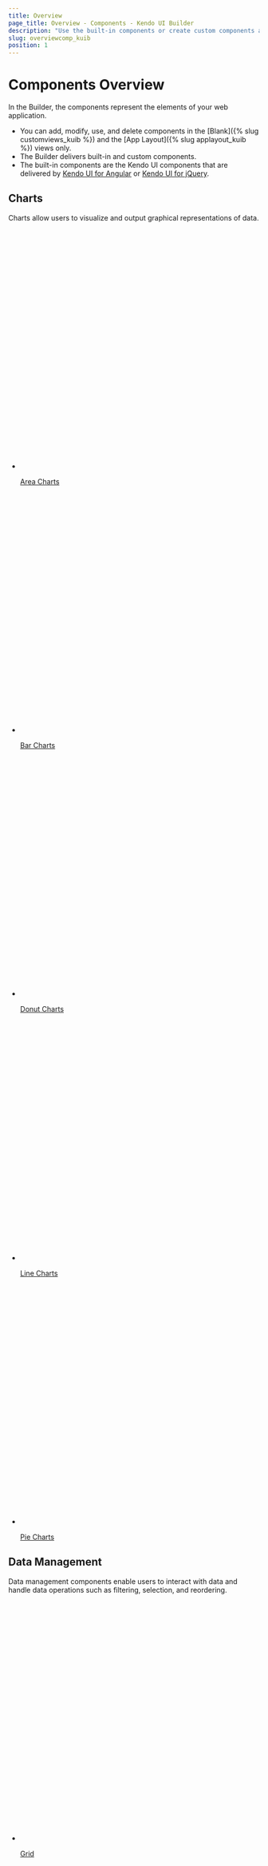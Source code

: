 ```yaml
---
title: Overview
page_title: Overview - Components - Kendo UI Builder
description: "Use the built-in components or create custom components and implement them in your project when working with the Kendo UI Builder tool for creating and managing Angular and AngularJS-based web applications."
slug: overviewcomp_kuib
position: 1
---
```


# Components Overview

In the Builder, the components represent the elements of your web application.

* You can add, modify, use, and delete components in the [Blank]({% slug customviews_kuib %}) and the [App Layout]({% slug applayout_kuib %}) views only.
* The Builder delivers built-in and custom components.
* The built-in components are the Kendo UI components that are delivered by [Kendo UI for Angular](https://www.telerik.com/kendo-angular-ui/components/) or [Kendo UI for jQuery](https://demos.telerik.com/kendo-ui/).

<div class="container-fluid">
<div class="row separator-bottom">
<div class="col-md-4 card-list-info">
    <h2>Charts</h2>
    <p>Charts allow users to visualize and output graphical representations of data.</p>
</div>
<div class="col-md-8">
    <ul class="card-list row">
    <li class="col-xs-4 col-md-3">
        <a href="">
           <svg id="area" viewBox="0 0 70 70">
                <defs>
                    <linearGradient id="gradient" x1="0%" y1="0%" x2="0%" y2="100%">
                    <stop offset="0%" stop-color="#ffab09" />
                        <stop offset="70%" stop-color="#ff6358" />
                        <stop offset="100%" stop-color="#dd3169" />
                    </linearGradient>
                </defs>
                <path d="..." />
            </svg>
            <p>Area Charts</p>
        </a>
    </li><li class="col-xs-4 col-md-3">
            <a href="">
               <svg id="area" viewBox="0 0 70 70">
                    <defs>
                        <linearGradient id="gradient" x1="0%" y1="0%" x2="0%" y2="100%">
                        <stop offset="0%" stop-color="#ffab09" />
                            <stop offset="70%" stop-color="#ff6358" />
                            <stop offset="100%" stop-color="#dd3169" />
                        </linearGradient>
                    </defs>
                    <path d="..." />
                </svg>
                <p>Bar Charts</p>
            </a>
        </li><li class="col-xs-4 col-md-3">
            <a href="">
                <svg id="bar" viewBox="0 0 70 70">
                    <path d="..." />
                </svg>
                <p>Donut Charts</p>
            </a>
        </li><li class="col-xs-4 col-md-3">
            <a href="">
                <svg id="boxplot" viewBox="0 0 70 70">
                    <path class="cls-1" d="..." />
                </svg>
                <p>Line Charts</p>
            </a>
          </li><li class="col-xs-4 col-md-3">
              <a href="">
                 <svg id="area" viewBox="0 0 70 70">
                      <defs>
                          <linearGradient id="gradient" x1="0%" y1="0%" x2="0%" y2="100%">
                          <stop offset="0%" stop-color="#ffab09" />
                              <stop offset="70%" stop-color="#ff6358" />
                              <stop offset="100%" stop-color="#dd3169" />
                          </linearGradient>
                      </defs>
                      <path d="..." />
                  </svg>
                  <p>Pie Charts</p>
              </a>
          </li>
        </ul>
</div>
</div>
<div class="row separator-bottom">
<div class="col-md-4 card-list-info">
    <h2>Data Management</h2>
    <p>Data management components enable users to interact with data and handle data operations such as filtering, selection, and reordering.</p>
</div>
<div class="col-md-8">
    <ul class="card-list row">
    <li class="col-xs-4 col-md-3">
        <a href="">
            <svg id="grid" viewBox="0 0 70 70">
                <path d="..." />
            </svg>
            <p>Grid</p>
        </a>
    </li><li class="col-xs-4 col-md-3">
        <a href="">
            <svg id="lisview" viewBox="0 0 70 70">
                <path d="..." />
            </svg>
            <p>List View</p>
        </a>
    </li>
  </ul>
</div>
</div>
<div class="row separator-bottom">
<div class="col-md-4 card-list-info">
    <h2>Editors</h2>
    <p>Editors help users to create, edit, and save files.</p>
</div>
<div class="col-md-8">
    <ul class="card-list row">
    <li class="col-xs-4 col-md-3">
        <a href="">
            <svg id="pie" viewBox="0 0 70 70">
                <path d="..." />
            </svg>
            <p>Auto Complete</p>
        </a>
    </li><li class="col-xs-4 col-md-3">
        <a href="">
            <svg id="donut" viewBox="0 0 70 70">
                <path d="..." />
            </svg>
            <p>Boolean Radio Button List</p>
        </a>
    </li><li class="col-xs-4 col-md-3">
        <a href="">
            <svg id="donut" viewBox="0 0 70 70">
                <path d="..." />
            </svg>
            <p>Check Box</p>
        </a>
    </li><li class="col-xs-4 col-md-3">
        <a href="">
            <svg id="donut" viewBox="0 0 70 70">
                <path d="..." />
            </svg>
            <p>Combo Box</p>
        </a>
    </li><li class="col-xs-4 col-md-3">
        <a href="">
            <svg id="donut" viewBox="0 0 70 70">
                <path d="..." />
            </svg>
            <p>Currency Text Box</p>
        </a>
    </li><li class="col-xs-4 col-md-3">
        <a href="">
            <svg id="donut" viewBox="0 0 70 70">
                <path d="..." />
            </svg>
            <p>Date Picker</p>
        </a>
    </li><li class="col-xs-4 col-md-3">
        <a href="">
            <svg id="donut" viewBox="0 0 70 70">
                <path d="..." />
            </svg>
            <p>Date Time Picker</p>
        </a>
    </li><li class="col-xs-4 col-md-3">
        <a href="">
            <svg id="donut" viewBox="0 0 70 70">
                <path d="..." />
            </svg>
            <p>Disabled Text Box</p>
        </a>
    </li><li class="col-xs-4 col-md-3">
        <a href="">
            <svg id="donut" viewBox="0 0 70 70">
                <path d="..." />
            </svg>
            <p>Drop Down List</p>
        </a>
    </li><li class="col-xs-4 col-md-3">
        <a href="">
            <svg id="donut" viewBox="0 0 70 70">
                <path d="..." />
            </svg>
            <p>Editor</p>
        </a>
    </li><li class="col-xs-4 col-md-3">
        <a href="">
            <svg id="donut" viewBox="0 0 70 70">
                <path d="..." />
            </svg>
            <p>Email Text Box</p>
        </a>
    </li><li class="col-xs-4 col-md-3">
        <a href="">
            <svg id="integertextbox" viewBox="0 0 70 70">
                <path d="..." />
            </svg>
            <p>Integer Text Box</p>
        </a>
    </li><li class="col-xs-4 col-md-3">
        <a href="">
            <svg id="label" viewBox="0 0 70 70">
                <path d="..." />
            </svg>
            <p>Label</p>
        </a>
    </li><li class="col-xs-4 col-md-3">
        <a href="">
            <svg id="askedtexbox" viewBox="0 0 70 70">
                <path d="..." />
            </svg>
            <p>Masked Text Box</p>
        </a>
    </li><li class="col-xs-4 col-md-3">
        <a href="">
            <svg id="donut" viewBox="0 0 70 70">
                <path d="..." />
            </svg>
            <p>Numeric Text Box</p>
        </a>
    </li><li class="col-xs-4 col-md-3">
        <a href="">
            <svg id="donut" viewBox="0 0 70 70">
                <path d="..." />
            </svg>
            <p>Password Text Box</p>
        </a>
    </li><li class="col-xs-4 col-md-3">
        <a href="">
            <svg id="donut" viewBox="0 0 70 70">
                <path d="..." />
            </svg>
            <p>Percent Text Box</p>
        </a>
    </li><li class="col-xs-4 col-md-3">
        <a href="">
            <svg id="donut" viewBox="0 0 70 70">
                <path d="..." />
            </svg>
            <p>Percent Value Text Box</p>
        </a>
    </li><li class="col-xs-4 col-md-3">
        <a href="">
            <svg id="donut" viewBox="0 0 70 70">
                <path d="..." />
            </svg>
            <p>Phone Text Box</p>
        </a>
    </li><li class="col-xs-4 col-md-3">
        <a href="">
            <svg id="donut" viewBox="0 0 70 70">
                <path d="..." />
            </svg>
            <p>Radio Button List</p>
        </a>
    </li><li class="col-xs-4 col-md-3">
        <a href="">
            <svg id="donut" viewBox="0 0 70 70">
                <path d="..." />
            </svg>
            <p>Slider</p>
        </a>
    </li><li class="col-xs-4 col-md-3">
        <a href="">
            <svg id="donut" viewBox="0 0 70 70">
                <path d="..." />
            </svg>
            <p>Text Area</p>
        </a>
    </li><li class="col-xs-4 col-md-3">
        <a href="">
            <svg id="donut" viewBox="0 0 70 70">
                <path d="..." />
            </svg>
            <p>Text Box</p>
        </a>
    </li><li class="col-xs-4 col-md-3">
        <a href="">
            <svg id="donut" viewBox="0 0 70 70">
                <path d="..." />
            </svg>
            <p>Time Picker</p>
        </a>
    </li>
  </ul>
</div>
</div>
<div class="row separator-bottom">
<div class="col-md-4 card-list-info">
    <h2>Layout</h2>
    <p>Layout components create an intuitive layout of web projects and provide for an easier navigation.</p>
</div>
<div class="col-md-8">
    <ul class="card-list row">
    <li class="col-xs-4 col-md-3">
        <a href="">
            <svg id="pie" viewBox="0 0 70 70">
                <path d="..." />
            </svg>
            <p>Row</p>
          </a>
        </li><li class="col-xs-4 col-md-3">
          <a href="">
              <svg id="pie" viewBox="0 0 70 70">
                  <path d="..." />
              </svg>
              <p>Col</p>
          </a>
      </li>
  </ul>
</div>
</div>
<div class="row separator-bottom">
<div class="col-md-4 card-list-info">
    <h2>Media</h2>
    <p>Media components display visual or dynamic content in a user-friendly way.</p>
</div>
<div class="col-md-8">
    <ul class="card-list row">
    <li class="col-xs-4 col-md-3">
        <a href="">
            <svg id="pie" viewBox="0 0 70 70">
                <path d="..." />
            </svg>
            <p>Image</p>
       </a>
    </li>
  </ul>
</div>
</div>
<div class="row separator-bottom">
<div class="col-md-4 card-list-info">
  <h2>Navigation</h2>
  <p>Navigation components display data in a particular, usually hierarchical, order so that it is easier to trace the relations between the data.</p>
</div>
<div class="col-md-8">
  <ul class="card-list row">
  <li class="col-xs-4 col-md-3">
      <a href="">
          <svg id="pie" viewBox="0 0 70 70">
              <path d="..." />
          </svg>
          <p>Button</p>
        </a>
  </li><li class="col-xs-4 col-md-3">
      <a href="">
          <svg id="pie" viewBox="0 0 70 70">
              <path d="..." />
          </svg>
          <p>Expander</p>
        </a>
  </li><li class="col-xs-4 col-md-3">
      <a href="">
          <svg id="pie" viewBox="0 0 70 70">
              <path d="..." />
          </svg>
          <p>Tab Strip</p>
        </a>
  </li><li class="col-xs-4 col-md-3">
      <a href="">
          <svg id="pie" viewBox="0 0 70 70">
              <path d="..." />
          </svg>
          <p>Tool Bar</p>
        </a>
      </li>
    </ul>
</div>
</div>
<div class="row separator-bottom">
<div class="col-md-4 card-list-info">
      <h2>Schedulers</h2>
      <p>Schedulers display and help users to manage tasks and appointments.</p>
</div>
<div class="col-md-8">
      <ul class="card-list row">
      <li class="col-xs-4 col-md-3">
          <a href="">
              <svg id="pie" viewBox="0 0 70 70">
                  <path d="..." />
              </svg>
              <p>Calendar</p>
            </a>
      </li>
  </ul>
</div>
</div>
<div class="row separator-bottom">
<div class="col-md-4 card-list-info">
    <h2>Site</h2>
    <p>Site components provide options for designing the layout of the web application on generic level and are available in the App Layout view only.</p>
</div>
<div class="col-md-8">
    <ul class="card-list row">
    <li class="col-xs-4 col-md-3">
      <a href="">
          <svg id="pie" viewBox="0 0 70 70">
              <path d="..." />
          </svg>
          <p>Languages Drop Down</p>
        </a>
      </li><li class="col-xs-4 col-md-3">
        <a href="">
            <svg id="pie" viewBox="0 0 70 70">
                <path d="..." />
            </svg>
            <p>Navigation Drop Down</p>
        </a>
      </li><li class="col-xs-4 col-md-3">
        <a href="">
            <svg id="pie" viewBox="0 0 70 70">
                <path d="..." />
            </svg>
            <p>User Drop Down</p>
          </a>
        </li>
     </ul>
</div>
</div>
</div>

## Suggested Links

* [Custom Components]({% slug extendingcomponents_kuib %})
* [Blank View]({% slug customviews_kuib %})
* [App Layout View]({% slug applayout_kuib %})
* [Kendo UI for Angular](https://www.telerik.com/kendo-angular-ui/components/)
* [Kendo UI for jQuery Demos](https://demos.telerik.com/kendo-ui/)
* [Kendo UI for jQuery Documentation](https://docs.telerik.com/kendo-ui/introduction)
